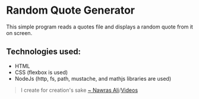  # Random Quote Generator
This simple program reads a quotes file and displays a random quote from it on screen.

## Technologies used: 
- HTML
- CSS (flexbox is used)                                           
- NodeJs (http, fs, path, mustache, and mathjs libraries are used)
   
> I create for creation's sake [~ Nawras Ali](https://learnwithnaw.com)/[Videos](https://youtube.com/c/learnwithnaw)
